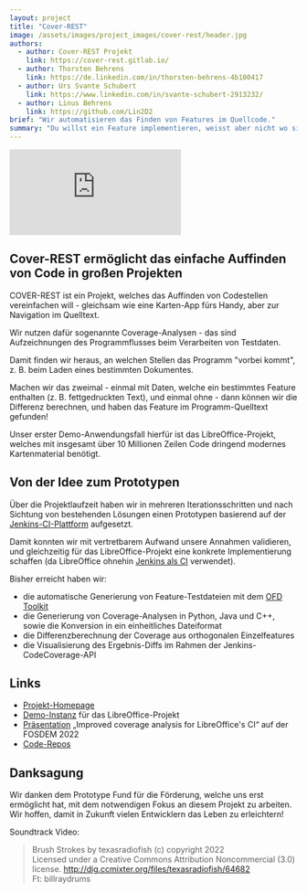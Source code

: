 ```yaml
---
layout: project
title: "Cover-REST"
image: /assets/images/project_images/cover-rest/header.jpg
authors:
  - author: Cover-REST Projekt
    link: https://cover-rest.gitlab.io/
  - author: Thorsten Behrens
    link: https://de.linkedin.com/in/thorsten-behrens-4b100417
  - author: Urs Svante Schubert
    link: https://www.linkedin.com/in/svante-schubert-2913232/
  - author: Linus Behrens
    link: https://github.com/Lin2D2
brief: "Wir automatisieren das Finden von Features im Quellcode."
summary: "Du willst ein Feature implementieren, weisst aber nicht wo sich der Code versteckt? Cover-REST hilft Dir, die relevanten Stellen aus Millionen Zeilen Quelltext zu finden."
---
```


<div class="iframe-container">
    <iframe src="https://www.youtube-nocookie.com/embed/vDa7Vd_HnOg" frameborder="0" allow="accelerometer; autoplay; encrypted-media; gyroscope; picture-in-picture" allowfullscreen></iframe>
</div>

## Cover-REST ermöglicht das einfache Auffinden von Code in großen Projekten

COVER-REST ist ein Projekt, welches das Auffinden von Codestellen vereinfachen will - gleichsam wie eine Karten-App fürs Handy, aber zur Navigation im Quelltext.

Wir nutzen dafür sogenannte Coverage-Analysen - das sind Aufzeichnungen des Programmflusses beim Verarbeiten von Testdaten.

Damit finden wir heraus, an welchen Stellen das Programm "vorbei kommt", z. B. beim Laden eines bestimmten Dokumentes.

Machen wir das zweimal - einmal mit Daten, welche ein bestimmtes Feature enthalten (z. B. fettgedruckten Text), und einmal ohne - dann können wir die Differenz berechnen, und haben das Feature im Programm-Quelltext gefunden!

Unser erster Demo-Anwendungsfall hierfür ist das LibreOffice-Projekt, welches mit insgesamt über 10 Millionen Zeilen Code dringend modernes Kartenmaterial benötigt.


## Von der Idee zum Prototypen

Über die Projektlaufzeit haben wir in mehreren Iterationsschritten und
nach Sichtung von bestehenden Lösungen einen Prototypen basierend auf
der [Jenkins-CI-Plattform](https://www.jenkins.io/) aufgesetzt.

Damit konnten wir mit vertretbarem Aufwand unsere Annahmen validieren,
und gleichzeitig für das LibreOffice-Projekt eine konkrete
Implementierung schaffen (da LibreOffice ohnehin [Jenkins als CI](https://ci.libreoffice.org/)
verwendet).

Bisher erreicht haben wir:
* die automatische Generierung von Feature-Testdateien mit dem [OFD Toolkit](https://github.com/tdf/odftoolkit/tree/coverage/odfdom/src/test/resources/test-input)
* die Generierung von Coverage-Analysen in Python, Java und C++, sowie
  die Konversion in ein einheitliches Dateiformat
* die Differenzberechnung der Coverage aus orthogonalen Einzelfeatures
* die Visualisierung des Ergebnis-Diffs im Rahmen der Jenkins-CodeCoverage-API


## Links

* [Projekt-Homepage](https://cover-rest.gitlab.io/)
* [Demo-Instanz](https://coverrest.allotropia.de/) für das LibreOffice-Projekt
* [Präsentation](https://fosdem.org/2022/schedule/event/lotech_improvedcoverage/) „Improved coverage analysis for LibreOffice's CI“ auf der FOSDEM 2022
* [Code-Repos](https://gitlab.com/cover-rest)


## Danksagung

Wir danken dem Prototype Fund für die Förderung, welche uns erst
ermöglicht hat, mit dem notwendigen Fokus an diesem Projekt zu
arbeiten. Wir hoffen, damit in Zukunft vielen Entwicklern das Leben zu erleichtern!

Soundtrack Video:

> Brush Strokes by texasradiofish (c) copyright 2022  
> Licensed under a Creative Commons Attribution Noncommercial (3.0) license. http://dig.ccmixter.org/files/texasradiofish/64682  
> Ft: billraydrums  
